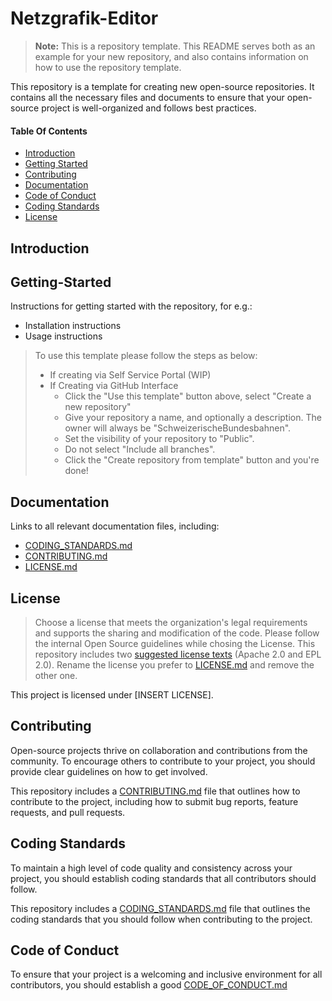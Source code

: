 # Netzgrafik-Editor

> **Note:** This is a repository template. This README serves both as an example for your new repository, and also contains information on how to use the repository template.

This repository is a template for creating new open-source repositories. It contains all the necessary files and documents to ensure that your open-source project is well-organized and follows best practices.

#### Table Of Contents

- [Introduction](#Introduction)
- [Getting Started](#Getting-Started)
- [Contributing](#Contributing)
- [Documentation](#Documentation)
- [Code of Conduct](#code-of-conduct)
- [Coding Standards](#coding-standards)
- [License](#License)

<a id="Introduction"></a>

## Introduction
 
<a id="Getting-Started"></a>

## Getting-Started

Instructions for getting started with the repository, for e.g.:

- Installation instructions
- Usage instructions

> To use this template please follow the steps as below:
>
> - If creating via Self Service Portal (WIP)
> - If Creating via GitHub Interface
>   - Click the "Use this template" button above, select "Create a new repository"
>   - Give your repository a name, and optionally a description. The owner will always be "SchweizerischeBundesbahnen".
>   - Set the visibility of your repository to "Public".
>   - Do not select "Include all branches".
>   - Click the "Create repository from template" button and you're done!

<a id="Documentation"></a>

## Documentation

Links to all relevant documentation files, including:

- [CODING_STANDARDS.md](CODING_STANDARDS.md)
- [CONTRIBUTING.md](CONTRIBUTING.md)
- [LICENSE.md](LICENSE.md)

<a id="License"></a>

## License

> Choose a license that meets the organization's legal requirements and supports the sharing and modification of the code.
> Please follow the internal Open Source guidelines while chosing the License.
> This repository includes two [suggested license texts](./suggested_licenses) (Apache 2.0 and EPL 2.0). Rename the license you prefer to [LICENSE.md](LICENSE.md) and remove the other one.

This project is licensed under [INSERT LICENSE].

<a id="Contributing"></a>

## Contributing

Open-source projects thrive on collaboration and contributions from the community. To encourage others to contribute to your project, you should provide clear guidelines on how to get involved.

This repository includes a [CONTRIBUTING.md](CONTRIBUTING.md) file that outlines how to contribute to the project, including how to submit bug reports, feature requests, and pull requests.

<a id="coding-standards"></a>

## Coding Standards

To maintain a high level of code quality and consistency across your project, you should establish coding standards that all contributors should follow.

This repository includes a [CODING_STANDARDS.md](CODING_STANDARDS.md) file that outlines the coding standards that you should follow when contributing to the project.

<a id="code-of-conduct"></a>

## Code of Conduct

To ensure that your project is a welcoming and inclusive environment for all contributors, you should establish a good [CODE_OF_CONDUCT.md](CODE_OF_CONDUCT.md)
